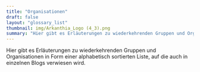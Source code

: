 ```yaml
---
title: "Organisationen"
draft: false
layout: "glossary_list"
thumbnail: img/Arkanthia_Logo (4_3).png
summary: "Hier gibt es Erläuterungen zu wiederkehrenden Gruppen und Organisationen in Form einer alphabetisch sortierten Liste, auf die auch in einzelnen Blogs verwiesen wird."
---
```


Hier gibt es Erläuterungen zu wiederkehrenden Gruppen und Organisationen in Form einer alphabetisch sortierten Liste, auf die auch in einzelnen Blogs verwiesen wird.
